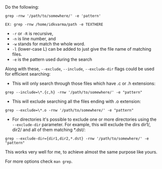 Do the following:

```lang-sh
grep -rnw '/path/to/somewhere/' -e 'pattern'
```

```lang-sh
EX: grep -rnw /home/idkvarma/path -e TEXTHERE
```

* `-r` or `-R` is recursive, 
* `-n` is line number, and 
* `-w` stands for match the whole word. 
* `-l` (lower-case L) can be added to just give the file name of matching files.
* `-e` is the pattern used during the search

Along with these, `--exclude`, `--include`, `--exclude-dir` flags could be used for efficient searching:

  - This will only search through those files which have .c or .h extensions:

```lang-sh
grep --include=\*.{c,h} -rnw '/path/to/somewhere/' -e "pattern"
```

  - This will exclude searching all the files ending with .o extension:

```lang-sh
grep --exclude=\*.o -rnw '/path/to/somewhere/' -e "pattern"
```

  -  For directories it's possible to exclude one or more directories using the `--exclude-dir` parameter. For example, this will exclude the dirs dir1/, dir2/ and all of them matching *.dst/:

```lang-sh
grep --exclude-dir={dir1,dir2,*.dst} -rnw '/path/to/somewhere/' -e "pattern"
```

This works very well for me, to achieve almost the same purpose like yours.

For more options check `man grep`.
